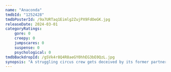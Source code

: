 ```yaml
---
name: "Anaconda"
tmdbId: "1252428"
tmdbPosterId: /9a7URTaq1Eimlg2ZujPX9FdOeGK.jpg
releaseDate: 2024-03-01
categoryRatings:
    gore: 0
    creepy: 0
    jumpscares: 0
    suspense: 0
    psychological: 0
tmdbBackdropId: /gSVk4r8Q4R8aeGY0hhEG3bE0QzL.jpg
synopsis: "A struggling circus crew gets deceived by its former partner, as it embarks on a tour in Thailand. During the journey through a Southeast Asian rainforest, they encounter attacks by a giant python. They meet a mysterious man named Jeff who offers to help, but they soon realize he's a poacher. As they search for Jeff's boat, they face life-and-death struggles with the python and Jeff himself."
---
```

